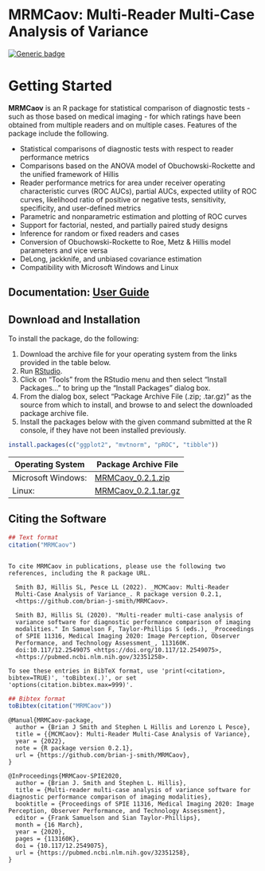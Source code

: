 MRMCaov: Multi-Reader Multi-Case Analysis of Variance
================

[![Generic
badge](https://img.shields.io/badge/docs-online-green.svg)](https://brian-j-smith.github.io/MRMCaov/)

# Getting Started

**MRMCaov** is an R package for statistical comparison of diagnostic
tests - such as those based on medical imaging - for which ratings have
been obtained from multiple readers and on multiple cases. Features of
the package include the following.

  - Statistical comparisons of diagnostic tests with respect to reader
    performance metrics
  - Comparisons based on the ANOVA model of Obuchowski-Rockette and the
    unified framework of Hillis
  - Reader performance metrics for area under receiver operating
    characteristic curves (ROC AUCs), partial AUCs, expected utility of
    ROC curves, likelihood ratio of positive or negative tests,
    sensitivity, specificity, and user-defined metrics
  - Parametric and nonparametric estimation and plotting of ROC curves
  - Support for factorial, nested, and partially paired study designs
  - Inference for random or fixed readers and cases
  - Conversion of Obuchowski-Rockette to Roe, Metz & Hillis model
    parameters and vice versa
  - DeLong, jackknife, and unbiased covariance estimation
  - Compatibility with Microsoft Windows and Linux

## Documentation: [User Guide](https://brian-j-smith.github.io/MRMCaov/using.html)

## Download and Installation

To install the package, do the following:

1.  Download the archive file for your operating system from the links
    provided in the table below.
2.  Run [RStudio](https://www.rstudio.com/products/rstudio/).
3.  Click on “Tools” from the RStudio menu and then select “Install
    Packages…” to bring up the “Install Packages” dialog box.
4.  From the dialog box, select “Package Archive File (.zip; .tar.gz)”
    as the source from which to install, and browse to and select the
    downloaded package archive file.
5.  Install the packages below with the given command submitted at the R
    console, if they have not been installed previously.

<!-- end list -->

``` r
install.packages(c("ggplot2", "mvtnorm", "pROC", "tibble"))
```

| Operating System   | Package Archive File                                                                                            |
| ------------------ | --------------------------------------------------------------------------------------------------------------- |
| Microsoft Windows: | [MRMCaov\_0.2.1.zip](https://github.com/brian-j-smith/MRMCaov/releases/download/v0.2.1/MRMCaov_0.2.1.zip)       |
| Linux:             | [MRMCaov\_0.2.1.tar.gz](https://github.com/brian-j-smith/MRMCaov/releases/download/v0.2.1/MRMCaov_0.2.1.tar.gz) |

## Citing the Software

``` r
## Text format
citation("MRMCaov")
```

``` 

To cite MRMCaov in publications, please use the following two
references, including the R package URL.

  Smith BJ, Hillis SL, Pesce LL (2022). _MCMCaov: Multi-Reader
  Multi-Case Analysis of Variance_. R package version 0.2.1,
  <https://github.com/brian-j-smith/MRMCaov>.

  Smith BJ, Hillis SL (2020). "Multi-reader multi-case analysis of
  variance software for diagnostic performance comparison of imaging
  modalities." In Samuelson F, Taylor-Phillips S (eds.), _Proceedings
  of SPIE 11316, Medical Imaging 2020: Image Perception, Observer
  Performance, and Technology Assessment_, 113160K.
  doi:10.117/12.2549075 <https://doi.org/10.117/12.2549075>,
  <https://pubmed.ncbi.nlm.nih.gov/32351258>.

To see these entries in BibTeX format, use 'print(<citation>,
bibtex=TRUE)', 'toBibtex(.)', or set
'options(citation.bibtex.max=999)'.
```

``` r
## Bibtex format
toBibtex(citation("MRMCaov"))
```

    @Manual{MRMCaov-package,
      author = {Brian J Smith and Stephen L Hillis and Lorenzo L Pesce},
      title = {{MCMCaov}: Multi-Reader Multi-Case Analysis of Variance},
      year = {2022},
      note = {R package version 0.2.1},
      url = {https://github.com/brian-j-smith/MRMCaov},
    }
    
    @InProceedings{MRMCaov-SPIE2020,
      author = {Brian J. Smith and Stephen L. Hillis},
      title = {Multi-reader multi-case analysis of variance software for diagnostic performance comparison of imaging modalities},
      booktitle = {Proceedings of SPIE 11316, Medical Imaging 2020: Image Perception, Observer Performance, and Technology Assessment},
      editor = {Frank Samuelson and Sian Taylor-Phillips},
      month = {16 March},
      year = {2020},
      pages = {113160K},
      doi = {10.117/12.2549075},
      url = {https://pubmed.ncbi.nlm.nih.gov/32351258},
    }
